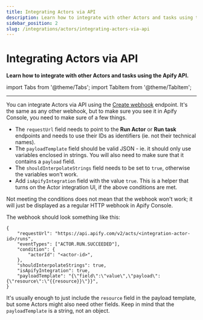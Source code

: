 ```yaml
---
title: Integrating Actors via API
description: Learn how to integrate with other Actors and tasks using the Apify API.
sidebar_position: 2
slug: /integrations/actors/integrating-actors-via-api
---
```


# Integrating Actors via API

**Learn how to integrate with other Actors and tasks using the Apify API.**

import Tabs from '@theme/Tabs';
import TabItem from '@theme/TabItem';

---

You can integrate Actors via API using the [Create webhook](/api/v2#/reference/webhooks/webhook-collection/create-webhook) endpoint. It's the same as any other webhook, but to make sure you see it in Apify Console, you need to make sure of a few things.

* The `requestUrl` field needs to point to the **Run Actor** or **Run task** endpoints and needs to use their IDs as identifiers (ie. not their technical names).
* The `payloadTemplate` field should be valid JSON - ie. it should only use variables enclosed in strings. You will also need to make sure that it contains a `payload` field.
* The `shouldInterpolateStrings` field needs to be set to `true`, otherwise the variables won't work.
* Add `isApifyIntegration` field with the value `true`. This is a helper that turns on the Actor integration UI, if the above conditions are met.

Not meeting the conditions does not mean that the webhook won't work; it will just be displayed as a regular HTTP webhook in Apify Console.

The webhook should look something like this:

```json5
{
    "requestUrl": "https://api.apify.com/v2/acts/<integration-actor-id>/runs",
    "eventTypes": ["ACTOR.RUN.SUCCEEDED"],
    "condition": {
        "actorId": "<actor-id>",
    },
    "shouldInterpolateStrings": true,
    "isApifyIntegration": true,
    "payloadTemplate": "{\"field\":\"value\",\"payload\":{\"resource\":\"{{resource}}\"}}",
}
```

It's usually enough to just include the `resource` field in the payload template, but some Actors might also need other fields. Keep in mind that the `payloadTemplate` is a string, not an object.
